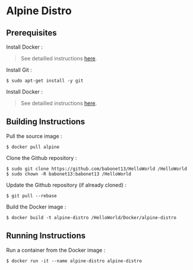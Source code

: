 # Alpine Distro

Prerequisites
-
Install Docker : 
> See detailled instructions <A href="https://github.com/babonet13/HelloWorld/tree/master/App/docker">here</A>. 

Install Git :
<pre><code>$ sudo apt-get install -y git</code></pre>

Install Docker : 
> See detailled instructions <A href="https://github.com/babonet13/HelloWorld/tree/master/App/docker">here</A>. 

Building Instructions
-
Pull the source image :
<pre><code>$ docker pull alpine</code></pre>

Clone the Github repository :
<pre><code>$ sudo git clone https://github.com/babonet13/HelloWorld /HelloWorld
$ sudo chown -R babonet13:babonet13 /HelloWorld</code></pre>

Update the Github repository (if already cloned) :
<pre><code>$ git pull --rebase</code></pre>

Build the Docker image :
<pre><code>$ docker build -t alpine-distro /HelloWorld/Docker/alpine-distro</code></pre>

Running Instructions
-
Run a container from the Docker image :
<pre><code>$ docker run -it --name alpine-distro alpine-distro</code></pre>
